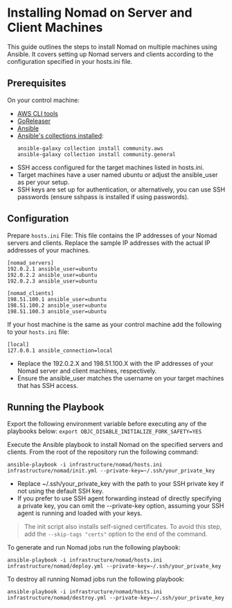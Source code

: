 # Installing Nomad on Server and Client Machines

This guide outlines the steps to install Nomad on multiple machines using Ansible.
It covers setting up Nomad servers and clients according to the configuration specified in your hosts.ini file.

## Prerequisites

On your control machine:
- [AWS CLI tools](https://docs.aws.amazon.com/cli/latest/userguide/getting-started-install.html)
- [GoReleaser](https://goreleaser.com/install/)
- [Ansible](https://docs.ansible.com/ansible/latest/installation_guide/intro_installation.html)
- [Ansible's collections installed](https://docs.ansible.com/ansible/latest/collections_guide/collections_installing.html):
  ```shell
  ansible-galaxy collection install community.aws
  ansible-galaxy collection install community.general
  ```
- SSH access configured for the target machines listed in hosts.ini.
- Target machines have a user named ubuntu or adjust the ansible_user as per your setup.
- SSH keys are set up for authentication, or alternatively, you can use SSH passwords (ensure sshpass is installed if using passwords).

## Configuration

Prepare `hosts.ini` File: This file contains the IP addresses of your Nomad servers and clients. Replace the sample IP addresses with the actual IP addresses of your machines.

```
[nomad_servers]
192.0.2.1 ansible_user=ubuntu
192.0.2.2 ansible_user=ubuntu
192.0.2.3 ansible_user=ubuntu

[nomad_clients]
198.51.100.1 ansible_user=ubuntu
198.51.100.2 ansible_user=ubuntu
198.51.100.3 ansible_user=ubuntu
```

If your host machine is the same as your control machine add the following to your `hosts.ini` file:
```
[local]
127.0.0.1 ansible_connection=local
```

- Replace the 192.0.2.X and 198.51.100.X with the IP addresses of your Nomad server and client machines, respectively.
- Ensure the ansible_user matches the username on your target machines that has SSH access.

## Running the Playbook

Export the following environment variable before executing any of the playbooks below: `export OBJC_DISABLE_INITIALIZE_FORK_SAFETY=YES`

Execute the Ansible playbook to install Nomad on the specified servers and clients. From the root of the repository run the following command:

```shell
ansible-playbook -i infrastructure/nomad/hosts.ini infrastructure/nomad/init.yml --private-key=~/.ssh/your_private_key
```

- Replace ~/.ssh/your_private_key with the path to your SSH private key if not using the default SSH key.
- If you prefer to use SSH agent forwarding instead of directly specifying a private key, you can omit the --private-key option, assuming your SSH agent is running and loaded with your keys.

> The init script also installs self-signed certificates. To avoid this step, add the `--skip-tags "certs"` option to the end of the command.

To generate and run Nomad jobs run the following playbook:

```shell
ansible-playbook -i infrastructure/nomad/hosts.ini infrastructure/nomad/deploy.yml --private-key=~/.ssh/your_private_key
```

To destroy all running Nomad jobs run the following playbook:

```shell
ansible-playbook -i infrastructure/nomad/hosts.ini infrastructure/nomad/destroy.yml --private-key=~/.ssh/your_private_key
```
